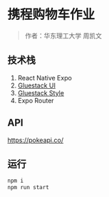 # 携程购物车作业

> 作者：华东理工大学 周凯文

## 技术栈
1. React Native Expo
2. [Gluestack UI](https://ui.gluestack.io/)
3. [Gluestack Style](https://style.gluestack.io/)
4. Expo Router

## API 
https://pokeapi.co/

## 运行

```bash
npm i
npm run start
```

